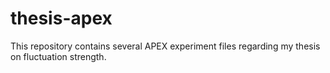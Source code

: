 # thesis-apex

This repository contains several APEX experiment files regarding my thesis on
fluctuation strength.